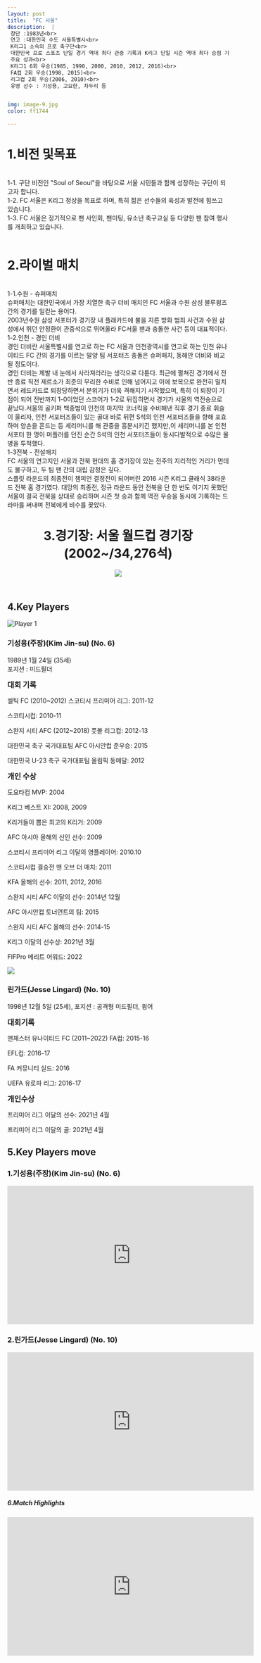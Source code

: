 ```yaml
---
layout: post
title:  "FC 서울"
description:  |
 창단 :1983년<br> 
 연고 :대한민국 수도 서울특별시<br> 
 K리그1 소속의 프로 축구단<br>
 대한민국 프로 스포츠 단일 경기 역대 최다 관중 기록과 K리그 단일 시즌 역대 최다 승점 기록을 보유<br>
 주요 성과<br>
 K리그1 6회 우승(1985, 1990, 2000, 2010, 2012, 2016)<br>
 FA컵 2회 우승(1998, 2015)<br>
 리그컵 2회 우승(2006, 2010)<br>
 유명 선수 : 기성용, 고요한, 차두리 등


img: image-9.jpg
color: ff1744 

---
```


<html> 
<head> 
<title>Hyundai Motors Jeonbuk</title> 
<h1>1.비전 및목표</h1><br>
   1-1. 구단 비전인 "Soul of Seoul"을 바탕으로 서울 시민들과 함께 성장하는 구단이 되고자 합니다.<br>
   1-2. FC 서울은 K리그 정상을 목표로 하며, 특히 젊은 선수들의 육성과 발전에 힘쓰고 있습니다.<br>
   1-3. FC 서울은 정기적으로 팬 사인회, 팬미팅, 유소년 축구교실 등 다양한 팬 참여 행사를 개최하고 있습니다.<br><br>
   <h1>2.라이벌 매치</h1><br>
    1-1.수원 - 슈퍼매치 <br>
    슈퍼매치는 대한민국에서 가장 치열한 축구 더비 매치인 FC 서울과 수원 삼성 블루윙즈 간의 경기를 일컫는 용어다.<br>
    2003년수원 삼성 서포터가 경기장 내 플래카드에 불을 지른 방화 범죄 사건과 수원 삼성에서 뛰던 안정환이 관중석으로 뛰어올라 FC서울 팬과 충돌한 사건 등이 대표적이다.<br> 
    1-2.인천 - 경인 더비 <br>
    경인 더비란 서울특별시를 연고로 하는 FC 서울과 인천광역시를 연고로 하는 인천 유나이티드 FC 간의 경기를 이르는 말양 팀 서포터즈 충돌은 슈퍼매치, 동해안 더비와 비교될 정도이다. <br>
    경인 더비는 제발 내 눈에서 사라져라라는 생각으로 다툰다. 최근에 펼쳐진 경기에서 전반 종료 직전 제르소가 최준의 무리한 수비로 인해 넘어지고 이에 보복으로 완전히 밀치면서 레드카드로 퇴장당하면서 분위기가 더욱 격해지기 시작했으며, 특히 이 퇴장이 기점이 되어 전반까지 1-0이었던 스코어가 1-2로 뒤집히면서 경기가 서울의 역전승으로 끝났다.서울의 골키퍼 백종범이 인천의 마지막 코너킥을 수비해낸 직후 경기 종료 휘슬이 울리자, 인천 서포터즈들이 있는 골대 바로 뒤편 S석의 인천 서포터즈들을 향해 포효하며 양손을 흔드는 등 세리머니를 해 관중을 흥분시키긴 했지만,이 세리머니를 본 인천 서포터 한 명이 머플러를 던진 순간 S석의 인천 서포터즈들이 동시다발적으로 수많은 물병을 투척했다.<br>  
    1-3전북 - 전설매치<br>
    FC 서울의 연고지인 서울과 전북 현대의 홈 경기장이 있는 전주의 지리적인 거리가 먼데도 불구하고, 두 팀 팬 간의 대립 감정은 깊다. <br> 스플릿 라운드의 최종전이 챔피언 결정전이 되어버린 2016 시즌 K리그 클래식 38라운드 전북 홈 경기였다. 대망의 최종전, 정규 라운드 동안 전북을 단 한 번도 이기지 못했던 서울이 결국 전북을 상대로 승리하며 시즌 첫 승과 함께 역전 우승을 동시에 기록하는 드라마를 써내며 전북에게 비수를 꽂았다.
</head>
<body>
  <header>
    <h1>3.경기장: 서울 월드컵 경기장(2002~/34,276석)</h1>
    <img src="https://i.namu.wiki/i/NUXrcvlfzJSXMMIWo9_SVhqKqHYk9udJVOjyAASkOPLtLgVW1e_sIi3jHgRT14JuhRlq6rSTH5sfN5-K_oR6BmkzQ21sSP7v7HE03qQgB85jdPPj277SsOQ3E0uH44WhHZ4l4W-eYi22PDlQ3CeEmg.webp">
  </header>
  <main>
    <section>
      <h2>4.Key Players</h2>
      <div class="player-info">
        <img src="https://i.namu.wiki/i/FTe_903qZ33ax-uHiHBgOcsifTcbKfGQsz9jnad8XXxusoUHKKJKugVD702xskF1s-uVDFh7K7pUMq6_vx07DwQWjcQMr7UTkGV77uWFduGX3D96qdu7Z-ck9exzk3t1MSuIbSTsA3Nh-eyJZq6J4A.webp"
          alt="Player 1">
        <div>
          <h3>기성용(주장)(Kim Jin-su) (No. 6)</h3> <p>1989년 1월 24일 (35세)<br>포지션 : 미드필더 </p> 
          <p><strong style="font-size: 1.2em;">대회 기록</strong></p>
          <p>셀틱 FC (2010~2012) 스코티시 프리미어 리그: 2011-12</p>
          <p>스코티시컵: 2010-11</p>
          <p>스완지 시티 AFC (2012~2018) 풋볼 리그컵: 2012-13</p>
          <p>대한민국 축구 국가대표팀 AFC 아시안컵 준우승: 2015</p>
          <p>대한민국 U-23 축구 국가대표팀 올림픽 동메달: 2012</p> 
          <p><strong style="font-size: 1.2em;">개인 수상</strong></p> 
          <p>도요타컵 MVP: 2004</p> 
          <p>K리그 베스트 XI: 2008, 2009</p> 
          <p>K리거들이 뽑은 최고의 K리거: 2009</p>
          <p>AFC 아시아 올해의 신인 선수: 2009</p>
          <p>스코티시 프리미어 리그 이달의 영플레이어: 2010.10</p>
          <p>스코티시컵 결승전 맨 오브 더 매치: 2011</p>
          <p>KFA 올해의 선수: 2011, 2012, 2016</p> 
          <p>스완지 시티 AFC 이달의 선수: 2014년 12월</p>
          <p>AFC 아시안컵 토너먼트의 팀: 2015 </p> 
          <p>스완지 시티 AFC 올해의 선수: 2014-15 </p> 
          <p>K리그 이달의 선수상: 2021년 3월</p> 
          <p>FIFPro 메리트 어워드: 2022 </p>
        </div>
      </div>
      <div class="player-info">
        <img src="https://i.namu.wiki/i/RvrgWA68Fcu-nHAHcneVqi2PQ8rD2CZWhx8svVKBmcLUQpSvZphCGwFHR76EaZgbM3hGSBnjjBjLmQaWpceZ5aBYDfz2IdZwZRwVKnz1DM6KJoVqTCh6TJd5ho9o3RjWpKNSUGlrxJjJCesAUOhgZg.webp">
        <div>
          <h3>린가드(Jesse Lingard) (No. 10)</h3> <p>1998년 12월 5일 (25세), 포지션 : 공격형 미드필더, 윙어</p>
          <p><strong style="font-size: 1.2em;">대회기록</strong></p> 
          <p>맨체스터 유나이티드 FC (2011~2022) FA컵: 2015-16</p> 
          <p>EFL컵: 2016-17</p> 
          <p>FA 커뮤니티 실드: 2016</p> 
          <p>UEFA 유로파 리그: 2016-17</p>
          <p><strong style="font-size: 1.2em;">개인수상</strong></p> 
          <p>프리미어 리그 이달의 선수: 2021년 4월</p> 
          <p>프리미어 리그 이달의 골: 2021년 4월</p>
        </div>
      </div>
    </section>
    <section>
      <h2>5.Key Players move</h2>
      <h4>
      <h3>1.기성용(주장)(Kim Jin-su) (No. 6)</h3>
      <iframe width="560" height="315" src="https://www.youtube.com/embed/ux3TdUDCv4w" frameborder="0" allow="accelerometer; autoplay; encrypted-media; gyroscope; picture-in-picture" allowfullscreen></iframe>
      <br><h3>2.린가드(Jesse Lingard) (No. 10)</h3>
      <iframe width="560" height="315" src="https://www.youtube.com/embed/62bIgHrqlJc" frameborder="0" allow="accelerometer; autoplay; encrypted-media; gyroscope; picture-in-picture" allowfullscreen></iframe>
      </h4> 
    </section>
    <section> <h5>6.Match Highlights</h5> 
    <iframe width="560" height="315" src="https://www.youtube.com/embed/Vvc_j-GRnu4" frameborder="0" allow="accelerometer; autoplay; encrypted-media; gyroscope; picture-in-picture" allowfullscreen></iframe>
  </main>
</body>
</html>